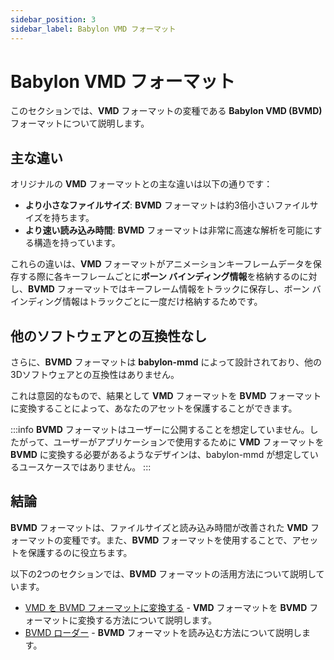 ```yaml
---
sidebar_position: 3
sidebar_label: Babylon VMD フォーマット
---
```


# Babylon VMD フォーマット

このセクションでは、**VMD** フォーマットの変種である **Babylon VMD (BVMD)** フォーマットについて説明します。

## 主な違い

オリジナルの **VMD** フォーマットとの主な違いは以下の通りです：

- **より小さなファイルサイズ**: **BVMD** フォーマットは約3倍小さいファイルサイズを持ちます。
- **より速い読み込み時間**: **BVMD** フォーマットは非常に高速な解析を可能にする構造を持っています。

これらの違いは、**VMD** フォーマットがアニメーションキーフレームデータを保存する際に各キーフレームごとに**ボーン バインディング情報**を格納するのに対し、**BVMD** フォーマットではキーフレーム情報をトラックに保存し、ボーン バインディング情報はトラックごとに一度だけ格納するためです。

## 他のソフトウェアとの互換性なし

さらに、**BVMD** フォーマットは **babylon-mmd** によって設計されており、他の3Dソフトウェアとの互換性はありません。

これは意図的なもので、結果として **VMD** フォーマットを **BVMD** フォーマットに変換することによって、あなたのアセットを保護することができます。

:::info
**BVMD** フォーマットはユーザーに公開することを想定していません。したがって、ユーザーがアプリケーションで使用するために **VMD** フォーマットを **BVMD** に変換する必要があるようなデザインは、babylon-mmd が想定しているユースケースではありません。
:::

## 結論

**BVMD** フォーマットは、ファイルサイズと読み込み時間が改善された **VMD** フォーマットの変種です。また、**BVMD** フォーマットを使用することで、アセットを保護するのに役立ちます。

以下の2つのセクションでは、**BVMD** フォーマットの活用方法について説明しています。

- [VMD を BVMD フォーマットに変換する](./convert-vmd-to-bvmd-format) - **VMD** フォーマットを **BVMD** フォーマットに変換する方法について説明します。
- [BVMD ローダー](./bvmd-loader) - **BVMD** フォーマットを読み込む方法について説明します。
